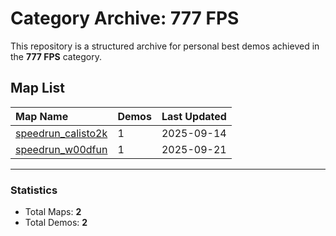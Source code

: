 # Category Archive: 777 FPS

This repository is a structured archive for personal best demos achieved in the **777 FPS** category.

## Map List

| Map Name | Demos | Last Updated |
| :--- | :---- | :--- |
| [speedrun_calisto2k](./speedrun_calisto2k) | 1 | 2025-09-14 |
| [speedrun_w00dfun](./speedrun_w00dfun) | 1 | 2025-09-21 |

---

### Statistics
- Total Maps: **2**
- Total Demos: **2**